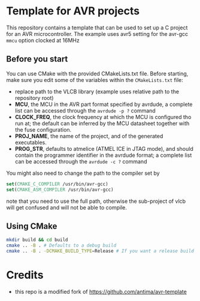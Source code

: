 # Template for AVR projects

This repository contains a template that can be used to set up a C project for an AVR microcontroller.
The example uses avr5 setting for the avr-gcc `mmcu` option clocked at 16MHz

## Before you start

You can use CMake with the provided CMakeLists.txt file.
Before starting, make sure you edit some of the variables within the `CMakeLists.txt` file:

- replace path to the VLCB library (example uses relative path to the repository root)
- **MCU**, the MCU in the AVR part format specified by avrdude, a complete list can be accessed through the 
```avrdude -p ?``` command
- **CLOCK_FREQ**, the clock frequency at which the MCU is configured tho run at; the default can be inferred by the MCU 
datasheet together with the fuse configuration.
- **PROJ_NAME**, the name of the project, and of the generated executables.
- **PROG_STR**, defaults to atmelice (ATMEL ICE in JTAG mode), and should contain the programmer identifier in the 
avrdude format; a complete list can be accessed through the ```avrdude -c ?``` command

You might also need to change the path to the compiler set by 
```cmake
set(CMAKE_C_COMPILER /usr/bin/avr-gcc)
set(CMAKE_ASM_COMPILER /usr/bin/avr-gcc)
```
note that you need to use the full path, otherwise the sub-project of vlcb will get confused and will not be able to
compile.

## Using CMake

```bash
mkdir build && cd build
cmake .. -B . # Defaults to a debug build
cmake .. -B . -DCMAKE_BUILD_TYPE=Release # If you want a release build
```

# Credits
- this repo is a modified fork of https://github.com/antima/avr-template